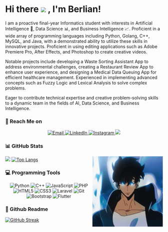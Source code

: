 <!-- ![alt text](https://github.com/berlianm/berlianm/blob/main/Github%20Profile.png) -->

# Hi there <img src="https://media.giphy.com/media/hvRJCLFzcasrR4ia7z/giphy.gif" width="25px"> , I'm Berlian!

I am a proactive final-year Informatics student with interests in Artificial Intelligence 🧠, Data Science 📊, and Business Intelligence 📈. Proficient in a wide array of programming languages including Python, Golang, C++, MySQL, and Java, with a demonstrated ability to utilize these skills in innovative projects. Proficient in using editing applications such as Adobe Premiere Pro, After Effects, and Photoshop to create creative videos.

Notable projects include developing a Waste Sorting Assistant App to address environmental challenges, creating a Restaurant Review App to enhance user experience, and designing a Medical Data Queuing App for efficient healthcare management. Experienced in implementing advanced concepts such as Fuzzy Logic and Lexical Analysis to solve complex problems.

Eager to contribute technical expertise and creative problem-solving skills to a dynamic team in the fields of AI, Data Science, and Business Intelligence.


### 💼 Reach Me on

<div align="center">
  <a href="mailto:berlianm6@gmail.com" target="_blank">
    <img src="https://img.shields.io/badge/-Gmail-c14438?style=for-the-badge&logo=Gmail&logoColor=white" alt="Email" />
  </a>
  <a href="https://www.linkedin.com/in/berlianm/" target="_blank">
    <img src="https://img.shields.io/badge/LinkedIn-%230077B5.svg?&style=for-the-badge&logo=linkedin&logoColor=white" alt="LinkedIn" />
  </a>
  <a href="https://www.instagram.com/berliaanm/" target="_blank">
    <img src="https://img.shields.io/badge/-Instagram-e4405f?style=for-the-badge&logo=instagram&logoColor=white" alt="Instagram" />
  </a>
  <a href="https://twitter.com/daymentz" target="_blank">
    <img src="https://img.shields.io/badge/twitter-%231DA1F2?&style=for-the-badge&logo=twitter&logoColor=white" />
  </a>
</div>


### 📊 GitHub Stats

<a href="https://myoctocat.dev/@berlianm/octocat">
  <img align="right" src="sungjinwoo.gif" width=225 />
</a>

[![](https://github-readme-stats.vercel.app/api?username=berlianm&show_icons=true&count_private=true&include_all_commits=true&theme=cobalt)](https://github-readme-stats-11km-git-master-berlianm.vercel.app/)
[![Top Langs](https://github-readme-stats.vercel.app/api/top-langs/?username=berlianm&&layout=compact&theme=cobalt)](https://github-readme-stats-11km-git-master-berlianm.vercel.app/)


### 💻 Programming Tools

<div align="center">
<img alt="Python" src="https://img.shields.io/badge/python-3670A0?style=for-the-badge&logo=python&logoColor=white"/>
<img alt="C++" src="https://img.shields.io/badge/-C++-blue?logo=cplusplus&style=for-the-badge&logoColor=white"/>
<img alt="JavaScript" src="https://img.shields.io/badge/javascript%20-%fff538.svg?&style=for-the-badge&logo=javascript&logoColor=white&color=yellow"/>
<img alt="PHP" src="https://img.shields.io/badge/php%20-%23474A8A.svg?&style=for-the-badge&logo=php&logoColor=white"/>
<img alt="HTML5" src="https://img.shields.io/badge/html5%20-%23E34F26.svg?&style=for-the-badge&logo=html5&logoColor=white"/>
<img alt="CSS3" src="https://img.shields.io/badge/css3%20-%231572B6.svg?&style=for-the-badge&logo=css3&logoColor=white"/>
<img alt="Laravel" src="https://img.shields.io/badge/laravel%20-%23F05033.svg?&style=for-the-badge&logo=laravel&logoColor=white"/>
<img alt="Git" src="https://img.shields.io/badge/git%20-%23F05033.svg?&style=for-the-badge&logo=git&logoColor=white"/>
<img alt="Bootstrap" src="https://img.shields.io/badge/bootstrap%20-%23563D7C.svg?&style=for-the-badge&logo=bootstrap&logoColor=white"/>
<img alt="Flutter" src="https://img.shields.io/badge/flutter%20-%2342A5F5.svg?&style=for-the-badge&logo=flutter&logoColor=white"/>
</div>


### 📖 Github Readme

[![GitHub Streak](https://github-readme-streak-stats.herokuapp.com?user=berlianm&theme=transparent)](https://git.io/streak-stats)
<!---
berlianm/berlianm is a ✨ special ✨ repository because its `README.md` (this file) appears on your GitHub profile.
You can click the Preview link to take a look at your changes.
--->
